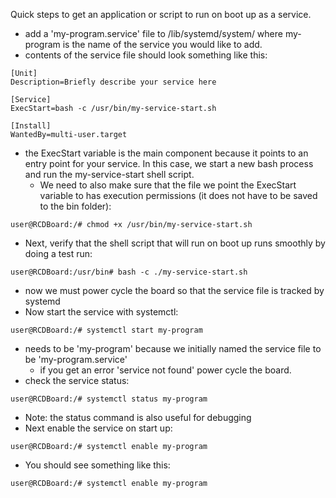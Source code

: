 Quick steps to get an application or script to run on boot up as a service.
   - add a 'my-program.service' file to /lib/systemd/system/ where my-program is the name of the service you would like to add.
   - contents of the service file should look something like this:
```
[Unit]
Description=Briefly describe your service here

[Service]
ExecStart=bash -c /usr/bin/my-service-start.sh

[Install]
WantedBy=multi-user.target
```
   - the ExecStart variable is the main component because it points to an entry point for your service. In this case, we start a new bash process and run the my-service-start shell script.
      - We need to also make sure that the file we point the ExecStart variable to has execution permissions (it does not have to be saved to the bin folder):
```
user@RCDBoard:/# chmod +x /usr/bin/my-service-start.sh
```

   - Next, verify that the shell script that will run on boot up runs smoothly by doing a test run:
```
user@RCDBoard:/usr/bin# bash -c ./my-service-start.sh
```
   - now we must power cycle the board so that the service file is tracked by systemd
   - Now start the service with systemctl:
```
user@RCDBoard:/# systemctl start my-program
```
   - needs to be 'my-program' because we initially named the service file to be 'my-program.service'
      - if you get an error 'service not found' power cycle the board.
   - check the service status:
```
user@RCDBoard:/# systemctl status my-program
```
   - Note: the status command is also useful for debugging
   - Next enable the service on start up:
```
user@RCDBoard:/# systemctl enable my-program
```
   - You should see something like this:
```
user@RCDBoard:/# systemctl enable my-program

```